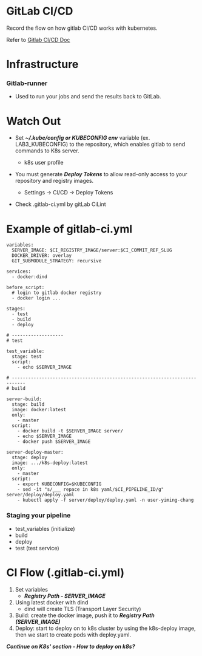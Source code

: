 # GitLab CI/CD
Record the flow on how gitlab CI/CD works with kubernetes.

Refer to [Gitlab CI/CD Doc](https://docs.gitlab.com/ee/ci/)

# Infrastructure
### Gitlab-runner 
 - Used to run your jobs and send the results back to GitLab.

# Watch Out
- Set ***~/.kube/config or KUBECONFIG env*** variable (ex. LAB3_KUBECONFIG) to the repository, which enables gitlab to send commands to K8s server.
  - k8s user profile

- You must generate ***Deploy Tokens*** to allow read-only access to your repository and registry images.
  - Settings → CI/CD → Deploy Tokens 

- Check .gitlab-ci.yml by gitLab CiLint

# Example of gitlab-ci.yml
```
variables:
  SERVER_IMAGE: $CI_REGISTRY_IMAGE/server:$CI_COMMIT_REF_SLUG
  DOCKER_DRIVER: overlay
  GIT_SUBMODULE_STRATEGY: recursive

services:
  - docker:dind

before_script:
  # login to gitlab docker registry
  - docker login ...

stages:
  - test
  - build
  - deploy
  
# -------------------
# test

test_variable:
  stage: test
  script:
    - echo $SERVER_IMAGE

# ---------------------------------------------------------------------------
# build

server-build:
  stage: build
  image: docker:latest
  only:
    - master
  script:
    - docker build -t $SERVER_IMAGE server/
    - echo $SERVER_IMAGE
    - docker push $SERVER_IMAGE

server-deploy-master:
  stage: deploy
  image: .../k8s-deploy:latest
  only:
    - master
  script:
    - export KUBECONFIG=$KUBECONFIG
    - sed -it "s/___ repace in k8s yaml/$CI_PIPELINE_ID/g" server/deploy/deploy.yaml
    - kubectl apply -f server/deploy/deploy.yaml -n user-yiming-chang

```
### Staging your pipeline
- test_variables (initialize)
- build
- deploy
- test (test service)

# CI Flow (.gitlab-ci.yml)
1. Set variables 
   - ***Registry Path - SERVER_IMAGE***
2. Using latest docker with dind
   - dind will create TLS (Transport Layer Security)
3. Build: create the docker image, push it to ***Registry Path (SERVER_IMAGE)***
4. Deploy: start to deploy on to k8s cluster by using the k8s-deploy image, then we start to create pods with deploy.yaml. 

***Continue on K8s' section - How to deploy on k8s?***


  